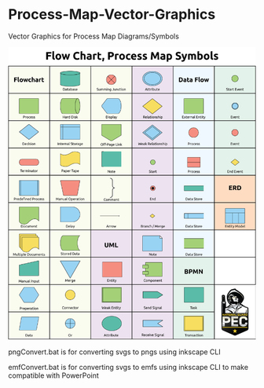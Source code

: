 # Process-Map-Vector-Graphics
Vector Graphics for Process Map Diagrams/Symbols

![Poster](Process-Map-Symbols.png?raw=true "Process Map Symbols Poster")

pngConvert.bat is for converting svgs to pngs using inkscape CLI

emfConvert.bat is for converting svgs to emfs using inkscape CLI to make compatible with PowerPoint

